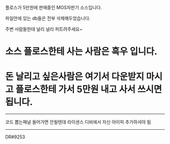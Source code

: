 플로스가 5만원에 판매중인 MOS자판기 소스입니다.

파일안에 있는 db들은 전부 삭제해두었습니다.

주변 사람들한테 널리 널리 퍼트려주세요~

# 소스 플로스한테 사는 사람은 흑우 입니다.

# 돈 날리고 싶은사람은 여기서 다운받지 마시고 플로스한테 가서 5만원 내고 사서 쓰시면 됩니다.

----------------------------------------
코드 뽑는패널 들어가면 안될텐데 라이센스 디비에서 자신 아이피 추가하셔야 됨

----------------------------------------
DR#9253
